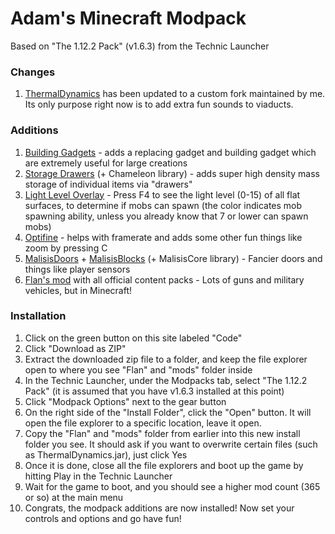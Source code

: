# Adam's Minecraft Modpack

Based on "The 1.12.2 Pack" (v1.6.3) from the Technic Launcher

### Changes
1. [ThermalDynamics](https://www.curseforge.com/minecraft/mc-mods/thermal-dynamics) has been updated to a custom fork maintained by me. Its only purpose right now is to add extra fun sounds to viaducts.

### Additions
1. [Building Gadgets](https://www.curseforge.com/minecraft/mc-mods/building-gadgets) - adds a replacing gadget and building gadget which are extremely useful for large creations
2. [Storage Drawers](https://www.curseforge.com/minecraft/mc-mods/storage-drawers) (+ Chameleon library) - adds super high density mass storage of individual items via "drawers"
3. [Light Level Overlay](https://www.curseforge.com/minecraft/mc-mods/light-level-overlay-reloaded) - Press F4 to see the light level (0-15) of all flat surfaces, to determine if mobs can spawn (the color indicates mob spawning ability, unless you already know that 7 or lower can spawn mobs)
4. [Optifine](https://optifine.net/home) - helps with framerate and adds some other fun things like zoom by pressing C
5. [MalisisDoors](https://www.curseforge.com/minecraft/mc-mods/malisisdoors) + [MalisisBlocks](https://www.curseforge.com/minecraft/mc-mods/malisisblocks) (+ MalisisCore library) - Fancier doors and things like player sensors
7. [Flan's mod](https://www.curseforge.com/minecraft/mc-mods/flans-mod-5-5-2) with all official content packs - Lots of guns and military vehicles, but in Minecraft!

### Installation
1. Click on the green button on this site labeled "Code"
2. Click "Download as ZIP"
3. Extract the downloaded zip file to a folder, and keep the file explorer open to where you see "Flan" and "mods" folder inside
4. In the Technic Launcher, under the Modpacks tab, select "The 1.12.2 Pack" (it is assumed that you have v1.6.3 installed at this point)
5. Click "Modpack Options" next to the gear button
6. On the right side of the "Install Folder", click the "Open" button. It will open the file explorer to a specific location, leave it open.
7. Copy the "Flan" and "mods" folder from earlier into this new install folder you see. It should ask if you want to overwrite certain files (such as ThermalDynamics.jar), just click Yes
8. Once it is done, close all the file explorers and boot up the game by hitting Play in the Technic Launcher
9. Wait for the game to boot, and you should see a higher mod count (365 or so) at the main menu
10. Congrats, the modpack additions are now installed! Now set your controls and options and go have fun!
